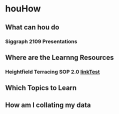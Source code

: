 # houHow

## What can hou do

### Siggraph 2109 Presentations

## Where are the Learnng Resources

### Heightfield Terracing SOP 2.0 [linkTest](pages/Test.md)

## Which Topics to Learn

## How am I collating my data
